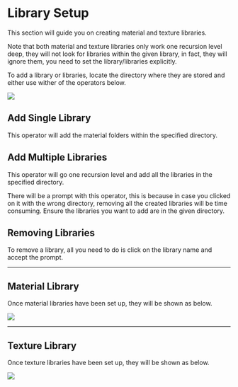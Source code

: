 # Library Setup

This section will guide you on creating material and texture libraries.

Note that both material and texture libraries only work one recursion level deep, they will not look for libraries within the given library, in fact, they will ignore them, you need to set the library/libraries explicitly.

To add a library or libraries, locate the directory where they are stored and either use wither of the operators below.

![](../img/library_setup_add.png)

## Add Single Library

This operator will add the material folders within the specified directory.

## Add Multiple Libraries

This operator will go one recursion level and add all the libraries in the specified directory.

There will be a prompt with this operator, this is because in case you clicked on it with the wrong directory, removing all the created libraries will be time consuming. Ensure the libraries you want to add are in the given directory.

## Removing Libraries

To remove a library, all you need to do is click on the library name and accept the prompt.

---

## Material Library

Once material libraries have been set up, they will be shown as below.

![](../img/library_setup_material.png)

---

## Texture Library

Once texture libraries have been set up, they will be shown as below.

![](../img/library_setup_texture.png)
